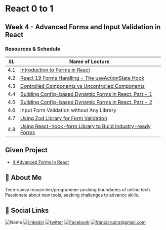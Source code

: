 # React 0 to 1

## Week 4 - Advanced Forms and Input Validation in React

### Resources & Schedule

| SL  | Name of Lecture                                                                                            |
| --- | ---------------------------------------------------------------------------------------------------------- |
| 4.1 | [Introduction to Forms in React](./4.1_Introduction_to_React_Forms.pdf)                                    |
| 4.2 | [React 19 Forms Handling - The useActionState Hook](./4.2_The_use_Action_State_hook_in_React_19.pdf)       |
| 4.3 | [Controlled Components vs Uncontrolled Components](./4.3_Controlled_Components.pdf)                        |
| 4.4 | [Building Config-based Dynamic Forms in React, Part - 1](./4.4_Dynamic_Forms_with_Configuration.pdf)       |
| 4.5 | [Building Config-based Dynamic Forms in React, Part - 2](./4.5_Dynamic_Forms_with_Configuration.pdf)       |
| 4.6 | Input Form Validation without Any Library                                                                  |
| 4.7 | [Using Zod Library for Form Validation](./4.7_Using_Zod_for_Form_Validation.pdf)                           |
| 4.8 | [Using React-hook-form Library to Build Industry-ready Forms](./4.8_Using_the_react_hook_form_Library.pdf) |

## Given Project

-   [4 Advanced Forms in React](../All%20Given%20Projects/4_learn_Forms.zip)

## 🚀 About Me

Tech-savvy researcher/programmer pushing boundaries of online tech. Passionate about new tools, seeking challenges to advance skills.

## 🔗 Social Links

![Name](https://img.shields.io/badge/Name-Francis%20Rudra%20D%20Cruze-yellowgreen?style=for-the-badge)
[![linkedin](https://img.shields.io/badge/linkedin-0A66C2?style=for-the-badge&logo=linkedin&logoColor=white)](https://www.linkedin.com/in/rudradcruze)
[![twitter](https://img.shields.io/badge/twitter-1DA1F2?style=for-the-badge&logo=twitter&logoColor=white)](https://twitter.com/rudradcruze)
[![Facebook](https://img.shields.io/badge/facebook-4267B2?style=for-the-badge&logo=facebook&logoColor=white)](https://facebook.com/rudradcruze)
[![francisrudra@gmail.com](https://img.shields.io/badge/gmail-4267B2?style=for-the-badge&logo=gmail&logoColor=white)](mailto:francisrudra@gmail.com)
